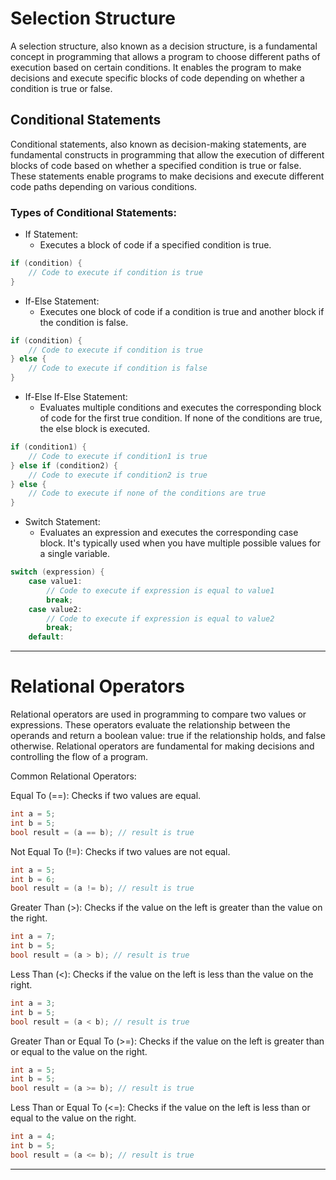 # Selection Structure
A selection structure, also known as a decision structure, is a fundamental concept in programming that allows a program to choose different paths of execution based on certain conditions. It enables the program to make decisions and execute specific blocks of code depending on whether a condition is true or false.

## Conditional Statements
Conditional statements, also known as decision-making statements, are fundamental constructs in programming that allow the execution of different blocks of code based on whether a specified condition is true or false. These statements enable programs to make decisions and execute different code paths depending on various conditions.

### Types of Conditional Statements:
- If Statement:
  - Executes a block of code if a specified condition is true.
```cpp
if (condition) {
    // Code to execute if condition is true
}
```

- If-Else Statement:
  - Executes one block of code if a condition is true and another block if the condition is false.
```cpp
if (condition) {
    // Code to execute if condition is true
} else {
    // Code to execute if condition is false
}
```

- If-Else If-Else Statement:
  - Evaluates multiple conditions and executes the corresponding block of code for the first true condition. If none of the conditions are true, the else block is executed.
```cpp
if (condition1) {
    // Code to execute if condition1 is true
} else if (condition2) {
    // Code to execute if condition2 is true
} else {
    // Code to execute if none of the conditions are true
}
```

- Switch Statement:
  - Evaluates an expression and executes the corresponding case block. It's typically used when you have multiple possible values for a single variable.
```cpp
switch (expression) {
    case value1:
        // Code to execute if expression is equal to value1
        break;
    case value2:
        // Code to execute if expression is equal to value2
        break;
    default:
```

---

# Relational Operators
Relational operators are used in programming to compare two values or expressions. These operators evaluate the relationship between the operands and return a boolean value: true if the relationship holds, and false otherwise. Relational operators are fundamental for making decisions and controlling the flow of a program.

Common Relational Operators:

Equal To (==):
Checks if two values are equal.
```cpp
int a = 5;
int b = 5;
bool result = (a == b); // result is true
```

Not Equal To (!=):
Checks if two values are not equal.
```cpp
int a = 5;
int b = 6;
bool result = (a != b); // result is true
```

Greater Than (>):
Checks if the value on the left is greater than the value on the right.
```cpp
int a = 7;
int b = 5;
bool result = (a > b); // result is true
```

Less Than (<):
Checks if the value on the left is less than the value on the right.
```cpp
int a = 3;
int b = 5;
bool result = (a < b); // result is true
```

Greater Than or Equal To (>=):
Checks if the value on the left is greater than or equal to the value on the right.
```cpp
int a = 5;
int b = 5;
bool result = (a >= b); // result is true
```

Less Than or Equal To (<=):
Checks if the value on the left is less than or equal to the value on the right.
```cpp
int a = 4;
int b = 5;
bool result = (a <= b); // result is true
```

---



